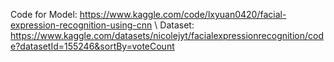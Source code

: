 Code for Model: https://www.kaggle.com/code/lxyuan0420/facial-expression-recognition-using-cnn \\
Dataset: https://www.kaggle.com/datasets/nicolejyt/facialexpressionrecognition/code?datasetId=155246&sortBy=voteCount
